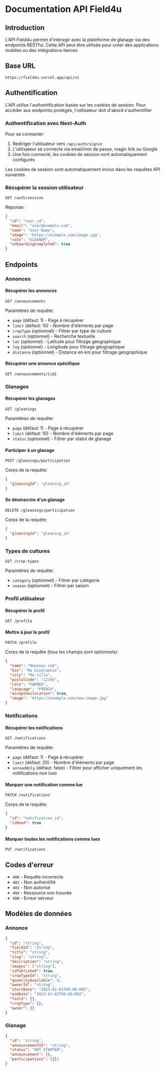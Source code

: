 # Documentation API Field4u

## Introduction

L'API Field4u permet d'interagir avec la plateforme de glanage via des endpoints RESTful. Cette API peut être utilisée pour créer des applications mobiles ou des intégrations tierces

## Base URL

```
https://field4u.vercel.app/api/v1
```

## Authentification

L'API utilise l'authentification basée sur les cookies de session. Pour accéder aux endpoints protégés, l'utilisateur doit d'abord s'authentifier

### Authentification avec Next-Auth

Pour se connecter:

1. Rediriger l'utilisateur vers `/api/auth/signin`
2. L'utilisateur se connecte via email/mot de passe, magic link ou Google
3. Une fois connecté, les cookies de session sont automatiquement configurés

Les cookies de session sont automatiquement inclus dans les requêtes API suivantes

### Récupérer la session utilisateur

```
GET /auth/session
```

Réponse:

```json
{
  "id": "user_id",
  "email": "user@example.com",
  "name": "User Name",
  "image": "https://example.com/image.jpg",
  "role": "GLEANER",
  "onboardingCompleted": true
}
```

## Endpoints

### Annonces

#### Récupérer les annonces

```
GET /announcements
```

Paramètres de requête:

- `page` (défaut: 1) - Page à récupérer
- `limit` (défaut: 10) - Nombre d'éléments par page
- `cropType` (optionnel) - Filtrer par type de culture
- `search` (optionnel) - Recherche textuelle
- `lat` (optionnel) - Latitude pour filtrage géographique
- `lng` (optionnel) - Longitude pour filtrage géographique
- `distance` (optionnel) - Distance en km pour filtrage géographique

#### Récupérer une annonce spécifique

```
GET /announcements/{id}
```

### Glanages

#### Récupérer les glanages

```
GET /gleanings
```

Paramètres de requête:

- `page` (défaut: 1) - Page à récupérer
- `limit` (défaut: 10) - Nombre d'éléments par page
- `status` (optionnel) - Filtrer par statut de glanage

#### Participer à un glanage

```
POST /gleanings/participation
```

Corps de la requête:

```json
{
  "gleaningId": "gleaning_id"
}
```

#### Se désinscrire d'un glanage

```
DELETE /gleanings/participation
```

Corps de la requête:

```json
{
  "gleaningId": "gleaning_id"
}
```

### Types de cultures

```
GET /crop-types
```

Paramètres de requête:

- `category` (optionnel) - Filtrer par catégorie
- `season` (optionnel) - Filtrer par saison

### Profil utilisateur

#### Récupérer le profil

```
GET /profile
```

#### Mettre à jour le profil

```
PATCH /profile
```

Corps de la requête (tous les champs sont optionnels):

```json
{
  "name": "Nouveau nom",
  "bio": "Ma biographie",
  "city": "Ma ville",
  "postalCode": "12345",
  "role": "FARMER",
  "language": "FRENCH",
  "acceptGeolocation": true,
  "image": "https://example.com/new-image.jpg"
}
```

### Notifications

#### Récupérer les notifications

```
GET /notifications
```

Paramètres de requête:

- `page` (défaut: 1) - Page à récupérer
- `limit` (défaut: 20) - Nombre d'éléments par page
- `unreadOnly` (défaut: false) - Filtrer pour afficher uniquement les notifications non lues

#### Marquer une notification comme lue

```
PATCH /notifications
```

Corps de la requête:

```json
{
  "id": "notification_id",
  "isRead": true
}
```

#### Marquer toutes les notifications comme lues

```
PUT /notifications
```

## Codes d'erreur

- `400` - Requête incorrecte
- `401` - Non authentifié
- `403` - Non autorisé
- `404` - Ressource non trouvée
- `500` - Erreur serveur

## Modèles de données

### Annonce

```json
{
  "id": "string",
  "fieldId": "string",
  "title": "string",
  "slug": "string",
  "description": "string",
  "images": ["string"],
  "isPublished": true,
  "cropTypeId": "string",
  "quantityAvailable": 0,
  "ownerId": "string",
  "startDate": "2023-01-01T00:00:00Z",
  "endDate": "2023-01-02T00:00:00Z",
  "field": {},
  "cropType": {},
  "owner": {}
}
```

### Glanage

```json
{
  "id": "string",
  "announcementId": "string",
  "status": "NOT_STARTED",
  "announcement": {},
  "participations": [{}]
}
```
